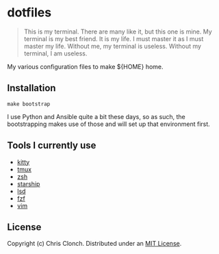 # dotfiles

> This is my terminal. There are many like it, but this one is mine.
> My terminal is my best friend. It is my life. I must master it as I must master my life.
> Without me, my terminal is useless. Without my terminal, I am useless.

My various configuration files to make ${HOME} home.

## Installation

```
make bootstrap
```

I use Python and Ansible quite a bit these days, so as such, the bootstrapping
makes use of those and will set up that environment first.


## Tools I currently use

* [kitty](https://github.com/kovidgoyal/kitty)
* [tmux](https://github.com/tmux/tmux)
* [zsh](https://www.zsh.org/)
* [starship](https://github.com/starship/starship)
* [lsd](https://github.com/Peltoche/lsd)
* [fzf](https://github.com/junegunn/fzf)
* [vim](https://www.vim.org/)

## License

Copyright (c) Chris Clonch. Distributed under an [MIT License][].

[MIT License]: http://www.opensource.org/licenses/MIT
